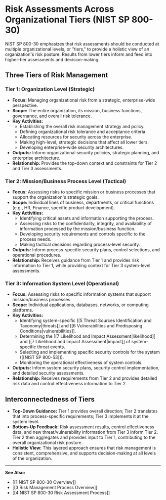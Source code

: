 # Risk Assessments Across Organizational Tiers (NIST SP 800-30)

NIST SP 800-30 emphasizes that risk assessments should be conducted at multiple organizational levels, or "tiers," to provide a holistic view of an organization's risk posture. Results from lower tiers inform and feed into higher-tier assessments and decision-making.

## Three Tiers of Risk Management

### Tier 1: Organization Level (Strategic)
*   **Focus:** Managing organizational risk from a strategic, enterprise-wide perspective.
*   **Scope:** The entire organization, its mission, business functions, governance, and overall risk tolerance.
*   **Key Activities:**
    *   Establishing the overall risk management strategy and policy.
    *   Defining organizational risk tolerance and acceptance criteria.
    *   Allocating resources for security across the enterprise.
    *   Making high-level, strategic decisions that affect all lower tiers.
    *   Developing enterprise-wide security architectures.
*   **Outputs:** Inform organizational security policies, strategic planning, and enterprise architecture.
*   **Relationship:** Provides the top-down context and constraints for Tier 2 and Tier 3 assessments.

### Tier 2: Mission/Business Process Level (Tactical)
*   **Focus:** Assessing risks to specific mission or business processes that support the organization's strategic goals.
*   **Scope:** Individual lines of business, departments, or critical functions (e.g., HR, Finance, specific product development).
*   **Key Activities:**
    *   Identifying critical assets and information supporting the process.
    *   Assessing risks to the confidentiality, integrity, and availability of information processed by the mission/business function.
    *   Developing security requirements and controls specific to the process needs.
    *   Making tactical decisions regarding process-level security.
*   **Outputs:** Inform process-specific security plans, control selections, and operational procedures.
*   **Relationship:** Receives guidance from Tier 1 and provides risk information to Tier 1, while providing context for Tier 3 system-level assessments.

### Tier 3: Information System Level (Operational)
*   **Focus:** Assessing risks to specific information systems that support mission/business processes.
*   **Scope:** Individual applications, databases, networks, or computing platforms.
*   **Key Activities:**
    *   Identifying system-specific [[5 Threat Sources Identification and Taxonomy|threats]] and [[6 Vulnerabilities and Predisposing Conditions|vulnerabilities]].
    *   Determining the [[7 Likelihood and Impact Assessment|likelihood]] and [[7 Likelihood and Impact Assessment|impact]] of system-specific threat events.
    *   Selecting and implementing specific security controls for the system ([[NIST SP 800-53]]).
    *   Monitoring the operational effectiveness of system controls.
*   **Outputs:** Inform system security plans, security control implementation, and detailed security assessments.
*   **Relationship:** Receives requirements from Tier 2 and provides detailed risk data and control effectiveness information to Tier 2.

## Interconnectedness of Tiers
*   **Top-Down Guidance:** Tier 1 provides overall direction; Tier 2 translates that into process-specific requirements; Tier 3 implements it at the system level.
*   **Bottom-Up Feedback:** Risk assessment results, control effectiveness data, and new threat/vulnerability information from Tier 3 inform Tier 2. Tier 2 then aggregates and provides input to Tier 1, contributing to the overall organizational risk posture.
*   **Holistic View:** This layered approach ensures that risk management is consistent, comprehensive, and supports decision-making at all levels of the organization.

---
**See Also:**
*   [[1 NIST SP 800-30 Overview]]
*   [[3 Risk Management Process Overview]]
*   [[4 NIST SP 800-30 Risk Assessment Process]]
